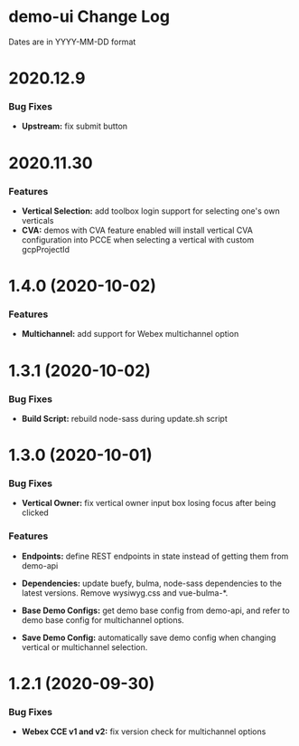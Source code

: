 # demo-ui Change Log

Dates are in YYYY-MM-DD format


# 2020.12.9

### Bug Fixes

* **Upstream:** fix submit button

# 2020.11.30

### Features

* **Vertical Selection:** add toolbox login support for selecting one's own
verticals
* **CVA:** demos with CVA feature enabled will install vertical CVA
configuration into PCCE when selecting a vertical with custom gcpProjectId


# 1.4.0 (2020-10-02)

### Features

* **Multichannel:** add support for Webex multichannel option


# 1.3.1 (2020-10-02)

### Bug Fixes

* **Build Script:** rebuild node-sass during update.sh script


# 1.3.0 (2020-10-01)

### Bug Fixes

* **Vertical Owner:** fix vertical owner input box losing focus after being
clicked


### Features

* **Endpoints:** define REST endpoints in state instead of getting them from
demo-api

* **Dependencies:** update buefy, bulma, node-sass dependencies to the latest
versions. Remove wysiwyg.css and vue-bulma-*.

* **Base Demo Configs:** get demo base config from demo-api, and refer to demo
base config for multichannel options.

* **Save Demo Config:** automatically save demo config when changing vertical or
multichannel selection.


# 1.2.1 (2020-09-30)

### Bug Fixes

* **Webex CCE v1 and v2:** fix version check for multichannel options
